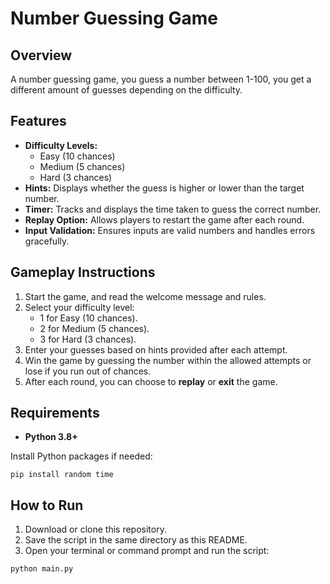 # Number Guessing Game

## Overview

A number guessing game, you guess a number between 1-100, you get a different amount of guesses depending on the difficulty.

## Features

- **Difficulty Levels:**
  - Easy (10 chances)
  - Medium (5 chances)
  - Hard (3 chances)
- **Hints:** Displays whether the guess is higher or lower than the target number.
- **Timer:** Tracks and displays the time taken to guess the correct number.
- **Replay Option:** Allows players to restart the game after each round.
- **Input Validation:** Ensures inputs are valid numbers and handles errors gracefully.

## Gameplay Instructions

1. Start the game, and read the welcome message and rules.
2. Select your difficulty level:
   - 1 for Easy (10 chances).
   - 2 for Medium (5 chances).
   - 3 for Hard (3 chances).
3. Enter your guesses based on hints provided after each attempt.
4. Win the game by guessing the number within the allowed attempts or lose if you run out of chances.
5. After each round, you can choose to **replay** or **exit** the game.

## Requirements

- **Python 3.8+**

Install Python packages if needed:

```
pip install random time
```

## How to Run

1. Download or clone this repository.
2. Save the script in the same directory as this README.
3. Open your terminal or command prompt and run the script:

```
python main.py
```

